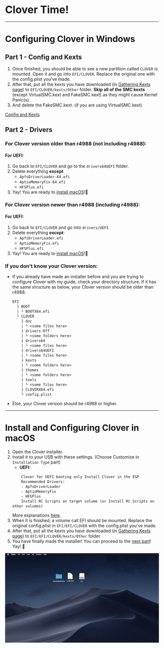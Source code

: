# <big>Clover Time!</big>

---

# Configuring Clover in Windows

## Part 1 - Config and Kexts

1. Once finished, you should be able to see a new partition called `CLOVER` is mounted. Open it and go into `EFI/CLOVER`. Replace the original one with the config.plist you've made.
2. After that, put all the kexts you have downloaded \(in [Gathering Kexts page](../../prerequisites/get-started/README#gathering-kexts)\) to `EFI/CLOVER/kexts/Other` folder. **Skip all of the SMC kexts** \(except VirtualSMC.kext and FakeSMC.kext\) as they might cause Kernel Panic\(s\).
3. And delete the FakeSMC.kext. \(if you are using VirtualSMC.kext\)

[Config and Kexts](../../.gitbook/assets/ezgif-4-106771fe2b5a.gif)

## Part 2 - Drivers

### For Clover version older than r4988 \(not including r4988\):

#### For UEFI:

1. Go back to `EFI/CLOVER` and go to the `drivers64UEFI` folder.
2. Delete everything **except** 
    - `ApfsDriverLoader-64.efi`
    - `AptioMemoryFix-64.efi`
    - `HFSPlus.efi`
3. Yay! You are ready to [install macOS](../../actual-installation/actual-installation-part-1.md)!🥳

### For Clover version newer than r4988 \(including r4988\):

#### For UEFI:

1. Go back to `EFI/CLOVER` and go into `drivers/UEFI`
2. Delete everything **except**:
    - `ApfsDriverLoader.efi`
    - `AptioMemoryFix.efi`
    - `HFSPlus.efi`
3. Yay! You are ready to [install macOS](../../actual-installation/actual-installation-part-1.md)!🥳

### If you don't know your Clover version:

* If you already have made an installer before and you are trying to configure Clover with my guide, check your directory structure. If it has the same structure as below, your Clover version should be older than r4988.

  ```text
  EFI
    ├ BOOT
    | └ BOOTX64.efi
    └ CLOVER
      ├ doc
      | └ <some files here>
      ├ drivers-Off
      | └ <some folders here>
      ├ drivers64
      | └ <some files here>
      ├ drivers64UEFI
      | └ <some files here>
      ├ kexts
      | └ <some folders here>
      ├ themes
      | └ <some folders here>
      ├ tools
      | └ <some files here>
      ├ CLOVERX64.efi
      └ config.plist 
  ```

* Else, your Clover version should be r4988 or higher.

---

# Install and Configuring Clover in macOS

1. Open the Clover installer.
2. Install it to your USB with these settings. \(Choose Customize in `Installation Type` part\)
    * **UEFI:** 
    ```text
        Clover for UEFI booting only Install Clover in the ESP
        Recommended Drivers:
        - ApfsDriverLoader
        - AptioMemoryFix
        - HFSPlus
        Install RC Scripts on target volume (or Install RC Scripts on other volumes)
    ```
    More explanations [here](https://hackintosh.gitbook.io/-r-hackintosh-vanilla-desktop-guide/clover-setup).
3. When it is finished, a volume call EFI should be mounted. Replace the original config.plist in `EFI/EFI/CLOVER` with the config.plist you've made.
4. After that, put all the kexts you have downloaded \(in [Gathering Kexts page](../../prerequisites/get-started/README#gathering-kexts)\) to `EFI/EFI/CLOVER/kexts/Other` folder.
5. You have finally made the installer! You can proceed to the [next part](../../actual-installation/actual-installation-part-1.md)! Yay! 🥳 

![Steps 3 - 4 \(Copy files to Clover\)](../../.gitbook/assets/ezgif-4-7eed77270d16.gif)

